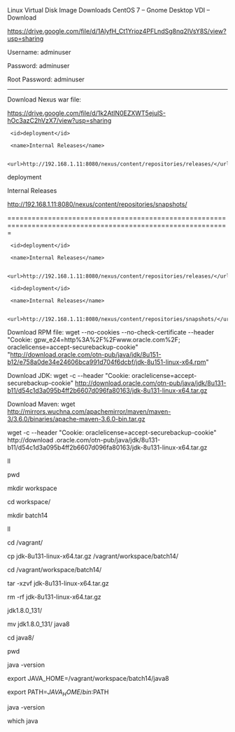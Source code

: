 Linux Virtual Disk Image Downloads
CentOS 7 – Gnome Desktop VDI – Download

https://drive.google.com/file/d/1AlyfH_Ct1Yrioz4PFLndSg8nq2IVsY8S/view?usp=sharing

Username: adminuser

Password: adminuser

Root Password: adminuser

-----------------------------------------------------------------------------------------

Download Nexus war file:

https://drive.google.com/file/d/1k2AtIN0EZXWT5ejulS-hOc3azC2hVzX7/view?usp=sharing



<distributionManagement>


  <repository>


     <id>deployment</id>
     
     <name>Internal Releases</name>
     
     <url>http://192.168.1.11:8080/nexus/content/repositories/releases/</url>


  </repository>  
  
  <snapshotRepository>
  
  <id>deployment</id>
     
  <name>Internal Releases</name>
     
  <url>http://192.168.1.11:8080/nexus/content/repositories/snapshots/</url>
  
  </snapshotRepository>
    
</distributionManagement>





=============================================================================================================

<distributionManagement>
  
  <repository>
  
     <id>deployment</id>
     
     <name>Internal Releases</name>
     
     <url>http://192.168.1.11:8080/nexus/content/repositories/releases/</url>
     
  </repository>  
  
  <snapshotRepository>
  
     <id>deployment</id>
     
     <name>Internal Releases</name>
     
     <url>http://192.168.1.11:8080/nexus/content/repositories/snapshots/</url>
     
  </snapshotRepository>
  
</distributionManagement>



Download RPM file:   wget --no-cookies --no-check-certificate --header "Cookie: gpw_e24=http%3A%2F%2Fwww.oracle.com%2F; oraclelicense=accept-securebackup-cookie" "http://download.oracle.com/otn-pub/java/jdk/8u151-b12/e758a0de34e24606bca991d704f6dcbf/jdk-8u151-linux-x64.rpm"


Download JDK:
wget -c --header "Cookie: oraclelicense=accept-securebackup-cookie" http://download.oracle.com/otn-pub/java/jdk/8u131-b11/d54c1d3a095b4ff2b6607d096fa80163/jdk-8u131-linux-x64.tar.gz


Download Maven:
wget http://mirrors.wuchna.com/apachemirror/maven/maven-3/3.6.0/binaries/apache-maven-3.6.0-bin.tar.gz


 wget -c --header "Cookie: oraclelicense=accept-securebackup-cookie" http://download
.oracle.com/otn-pub/java/jdk/8u131-b11/d54c1d3a095b4ff2b6607d096fa80163/jdk-8u131-linux-x64.tar.gz


   ll
    
   pwd
    
   mkdir workspace
   
   cd workspace/
   
   mkdir batch14
   
   ll
   
   cd /vagrant/
   
   cp jdk-8u131-linux-x64.tar.gz /vagrant/workspace/batch14/
   
   cd /vagrant/workspace/batch14/
   
   tar -xzvf jdk-8u131-linux-x64.tar.gz
     
   rm -rf jdk-8u131-linux-x64.tar.gz
   
   jdk1.8.0_131/
      
   mv jdk1.8.0_131/ java8
      
   cd java8/
      
   pwd
   
   java -version
   
   export JAVA_HOME=/vagrant/workspace/batch14/java8
   
   export PATH=$JAVA_HOME/bin:$PATH
   
   java -version
   
   which java
   
